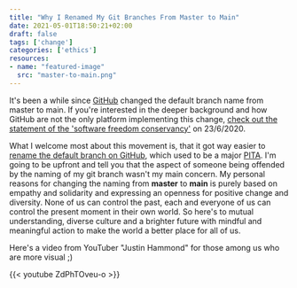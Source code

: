 ```yaml
---
title: "Why I Renamed My Git Branches From Master to Main"
date: 2021-05-01T18:50:21+02:00
draft: false
tags: ['change']
categories: ['ethics']
resources:
- name: "featured-image"
  src: "master-to-main.png"
---
```


It's been a while since [GitHub](https://github.com) changed the default branch name from master to main. If you're interested in the deeper background and how GitHub are not the only platform implementing this change, [check out the statement of the 'software freedom conservancy'](https://sfconservancy.org/news/2020/jun/23/gitbranchname/) on 23/6/2020.

What I welcome most about this movement is, that it got way easier to [rename the default branch on GitHub](https://github.com/github/renaming), which used to be a major [PITA](https://www.urbandictionary.com/define.php?term=pita). I'm going to be upfront and tell you that the aspect of someone being offended by the naming of my git branch wasn't my main concern. My personal reasons for changing the naming from **master** to **main** is purely based on empathy and solidarity and expressing an openness for positive change and diversity. None of us can control the past, each and everyone of us can control the present moment in their own world. So here's to mutual understanding, diverse culture and a brighter future with mindful and meaningful action to make the world a better place for all of us.

Here's a video from YouTuber "Justin Hammond" for those among us who are more visual ;)

{{< youtube ZdPhTOveu-o >}}
